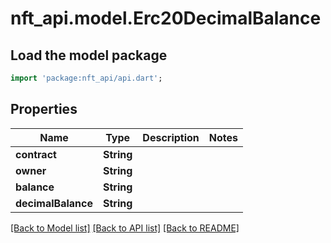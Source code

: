 # nft_api.model.Erc20DecimalBalance

## Load the model package
```dart
import 'package:nft_api/api.dart';
```

## Properties
Name | Type | Description | Notes
------------ | ------------- | ------------- | -------------
**contract** | **String** |  | 
**owner** | **String** |  | 
**balance** | **String** |  | 
**decimalBalance** | **String** |  | 

[[Back to Model list]](../README.md#documentation-for-models) [[Back to API list]](../README.md#documentation-for-api-endpoints) [[Back to README]](../README.md)


